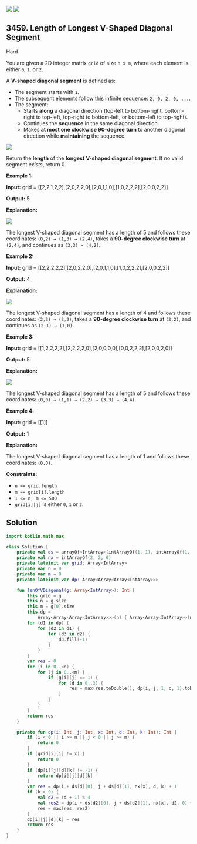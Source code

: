 [![](https://img.shields.io/github/stars/javadev/LeetCode-in-Kotlin?label=Stars&style=flat-square)](https://github.com/javadev/LeetCode-in-Kotlin)
[![](https://img.shields.io/github/forks/javadev/LeetCode-in-Kotlin?label=Fork%20me%20on%20GitHub%20&style=flat-square)](https://github.com/javadev/LeetCode-in-Kotlin/fork)

## 3459\. Length of Longest V-Shaped Diagonal Segment

Hard

You are given a 2D integer matrix `grid` of size `n x m`, where each element is either `0`, `1`, or `2`.

A **V-shaped diagonal segment** is defined as:

*   The segment starts with `1`.
*   The subsequent elements follow this infinite sequence: `2, 0, 2, 0, ...`.
*   The segment:
    *   Starts **along** a diagonal direction (top-left to bottom-right, bottom-right to top-left, top-right to bottom-left, or bottom-left to top-right).
    *   Continues the **sequence** in the same diagonal direction.
    *   Makes **at most one clockwise 90-degree** **turn** to another diagonal direction while **maintaining** the sequence.

![](https://assets.leetcode.com/uploads/2025/01/11/length_of_longest3.jpg)

Return the **length** of the **longest** **V-shaped diagonal segment**. If no valid segment _exists_, return 0.

**Example 1:**

**Input:** grid = \[\[2,2,1,2,2],[2,0,2,2,0],[2,0,1,1,0],[1,0,2,2,2],[2,0,0,2,2]]

**Output:** 5

**Explanation:**

![](https://assets.leetcode.com/uploads/2024/12/09/matrix_1-2.jpg)

The longest V-shaped diagonal segment has a length of 5 and follows these coordinates: `(0,2) → (1,3) → (2,4)`, takes a **90-degree clockwise turn** at `(2,4)`, and continues as `(3,3) → (4,2)`.

**Example 2:**

**Input:** grid = \[\[2,2,2,2,2],[2,0,2,2,0],[2,0,1,1,0],[1,0,2,2,2],[2,0,0,2,2]]

**Output:** 4

**Explanation:**

**![](https://assets.leetcode.com/uploads/2024/12/09/matrix_2.jpg)**

The longest V-shaped diagonal segment has a length of 4 and follows these coordinates: `(2,3) → (3,2)`, takes a **90-degree clockwise turn** at `(3,2)`, and continues as `(2,1) → (1,0)`.

**Example 3:**

**Input:** grid = \[\[1,2,2,2,2],[2,2,2,2,0],[2,0,0,0,0],[0,0,2,2,2],[2,0,0,2,0]]

**Output:** 5

**Explanation:**

**![](https://assets.leetcode.com/uploads/2024/12/09/matrix_3.jpg)**

The longest V-shaped diagonal segment has a length of 5 and follows these coordinates: `(0,0) → (1,1) → (2,2) → (3,3) → (4,4)`.

**Example 4:**

**Input:** grid = \[\[1]]

**Output:** 1

**Explanation:**

The longest V-shaped diagonal segment has a length of 1 and follows these coordinates: `(0,0)`.

**Constraints:**

*   `n == grid.length`
*   `m == grid[i].length`
*   `1 <= n, m <= 500`
*   `grid[i][j]` is either `0`, `1` or `2`.

## Solution

```kotlin
import kotlin.math.max

class Solution {
    private val ds = arrayOf<IntArray>(intArrayOf(1, 1), intArrayOf(1, -1), intArrayOf(-1, -1), intArrayOf(-1, 1))
    private val nx = intArrayOf(2, 2, 0)
    private lateinit var grid: Array<IntArray>
    private var n = 0
    private var m = 0
    private lateinit var dp: Array<Array<Array<IntArray>>>

    fun lenOfVDiagonal(g: Array<IntArray>): Int {
        this.grid = g
        this.n = g.size
        this.m = g[0].size
        this.dp =
            Array<Array<Array<IntArray>>>(n) { Array<Array<IntArray>>(m) { Array<IntArray>(4) { IntArray(2) } } }
        for (d1 in dp) {
            for (d2 in d1) {
                for (d3 in d2) {
                    d3.fill(-1)
                }
            }
        }
        var res = 0
        for (i in 0..<n) {
            for (j in 0..<m) {
                if (g[i][j] == 1) {
                    for (d in 0..3) {
                        res = max(res.toDouble(), dp(i, j, 1, d, 1).toDouble()).toInt()
                    }
                }
            }
        }
        return res
    }

    private fun dp(i: Int, j: Int, x: Int, d: Int, k: Int): Int {
        if (i < 0 || i >= n || j < 0 || j >= m) {
            return 0
        }
        if (grid[i][j] != x) {
            return 0
        }
        if (dp[i][j][d][k] != -1) {
            return dp[i][j][d][k]
        }
        var res = dp(i + ds[d][0], j + ds[d][1], nx[x], d, k) + 1
        if (k > 0) {
            val d2 = (d + 1) % 4
            val res2 = dp(i + ds[d2][0], j + ds[d2][1], nx[x], d2, 0) + 1
            res = max(res, res2)
        }
        dp[i][j][d][k] = res
        return res
    }
}
```